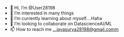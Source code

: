 - 👋 Hi, I’m @User28198
- 👀 I’m interested in many things
- 🌱 I’m currently learning about myself....Haha
- 💞️ I’m looking to collaborate on DatascienceAI/ML
- 📫 How to reach me ...jayasurya28198@gmail.comm

<!---
User28198/User28198 is a ✨ special ✨ repository because its `README.md` (this file) appears on your GitHub profile.
You can click the Preview link to take a look at your changes.
--->
